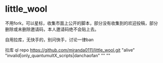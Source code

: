 # little_wool
不用fork，可以星标，收集市面上公开的脚本，部分没有收集到的欢迎投稿，部分删除或未删除邀请码，本人邀请码绝不会贴上去。


自用拉库，无快手的，别问快手，讨论一律ban


拉库
ql repo https://github.com/miranda0111/little_wool.git "alive" "invalid|only_quantumultX_scripts|danchaofan" "" ""
